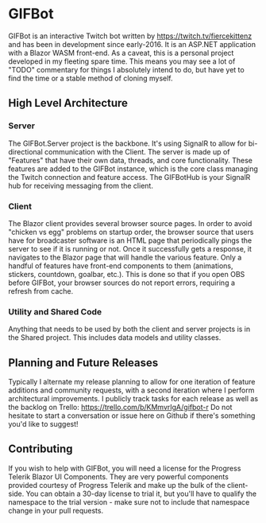 # GIFBot
GIFBot is an interactive Twitch bot written by https://twitch.tv/fiercekittenz and has been in development since early-2016. It is an ASP.NET application with a Blazor WASM front-end. As a caveat, this is a personal project developed in my fleeting spare time. This means you may see a lot of "TODO" commentary for things I absolutely intend to do, but have yet to find the time or a stable method of cloning myself. 

## High Level Architecture

### Server
The GIFBot.Server project is the backbone. It's using SignalR to allow for bi-directional communication with the Client. The server is made up of "Features" that have their own data, threads, and core functionality. These features are added to the GIFBot instance, which is the core class managing the Twitch connection and feature access. The GIFBotHub is your SignalR hub for receiving messaging from the client.

### Client
The Blazor client provides several browser source pages. In order to avoid "chicken vs egg" problems on startup order, the browser source that users have for broadcaster software is an HTML page that periodically pings the server to see if it is running or not. Once it successfully gets a response, it navigates to the Blazor page that will handle the various feature. Only a handful of features have front-end components to them (animations, stickers, countdown, goalbar, etc.). This is done so that if you open OBS before GIFBot, your browser sources do not report errors, requiring a refresh from cache.

### Utility and Shared Code
Anything that needs to be used by both the client and server projects is in the Shared project. This includes data models and utility classes.

## Planning and Future Releases
Typically I alternate my release planning to allow for one iteration of feature additions and community requests, with a second iteration where I perform architectural improvements. I publicly track tasks for each release as well as the backlog on Trello: https://trello.com/b/KMmvrIgA/gifbot-r Do not hesitate to start a conversation or issue here on Github if there's something you'd like to suggest!

## Contributing
If you wish to help with GIFBot, you will need a license for the Progress Telerik Blazor UI Components. They are very powerful components provided courtesy of Progress Telerik and make up the bulk of the client-side. You can obtain a 30-day license to trial it, but you'll have to qualify the namespace to the trial version - make sure not to include that namespace change in your pull requests.
